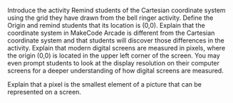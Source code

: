 Introduce the activity
Remind students of the Cartesian coordinate system using the grid they have drawn from the bell ringer activity.
Define the Origin and remind students that its location is (0,0).
Explain that the coordinate system in MakeCode Arcade is different from the Cartesian coordinate system and that students will discover those differences in the activity.
Explain that modern digital screens are measured in pixels, where the origin (0,0) is located in the upper left corner of the screen. You may even prompt students to look at the display resolution on their computer screens for a deeper understanding of how digital screens are measured. 

Explain that a pixel is the smallest element of a picture that can be represented on a screen.
